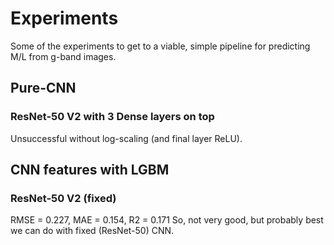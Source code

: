# Experiments

Some of the experiments to get to a viable, simple pipeline for predicting M/L from g-band images.

## Pure-CNN

### ResNet-50 V2 with 3 Dense layers on top

Unsuccessful without log-scaling (and final layer ReLU).

## CNN features with LGBM

### ResNet-50 V2 (fixed)

RMSE = 0.227, MAE = 0.154, R2 = 0.171
So, not very good, but probably best we can do with fixed (ResNet-50) CNN.